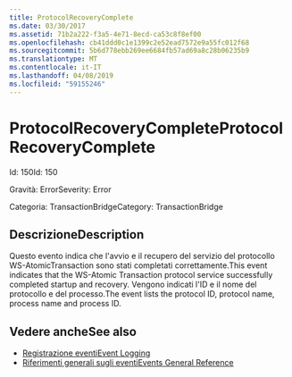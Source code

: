 ```yaml
---
title: ProtocolRecoveryComplete
ms.date: 03/30/2017
ms.assetid: 71b2a222-f3a5-4e71-8ecd-ca53c8f8ef00
ms.openlocfilehash: cb41ddd0c1e1399c2e52ead7572e9a55fc012f68
ms.sourcegitcommit: 5b6d778ebb269ee6684fb57ad69a8c28b06235b9
ms.translationtype: MT
ms.contentlocale: it-IT
ms.lasthandoff: 04/08/2019
ms.locfileid: "59155246"
---
```

# <a name="protocolrecoverycomplete"></a><span data-ttu-id="937d4-102">ProtocolRecoveryComplete</span><span class="sxs-lookup"><span data-stu-id="937d4-102">ProtocolRecoveryComplete</span></span>
<span data-ttu-id="937d4-103">Id: 150</span><span class="sxs-lookup"><span data-stu-id="937d4-103">Id: 150</span></span>  
  
 <span data-ttu-id="937d4-104">Gravità: Error</span><span class="sxs-lookup"><span data-stu-id="937d4-104">Severity: Error</span></span>  
  
 <span data-ttu-id="937d4-105">Categoria: TransactionBridge</span><span class="sxs-lookup"><span data-stu-id="937d4-105">Category: TransactionBridge</span></span>  
  
## <a name="description"></a><span data-ttu-id="937d4-106">Descrizione</span><span class="sxs-lookup"><span data-stu-id="937d4-106">Description</span></span>  
 <span data-ttu-id="937d4-107">Questo evento indica che l'avvio e il recupero del servizio del protocollo WS-AtomicTransaction sono stati completati correttamente.</span><span class="sxs-lookup"><span data-stu-id="937d4-107">This event indicates that the WS-Atomic Transaction protocol service successfully completed startup and recovery.</span></span> <span data-ttu-id="937d4-108">Vengono indicati l'ID e il nome del protocollo e del processo.</span><span class="sxs-lookup"><span data-stu-id="937d4-108">The event lists the protocol ID, protocol name, process name and process ID.</span></span>  
  
## <a name="see-also"></a><span data-ttu-id="937d4-109">Vedere anche</span><span class="sxs-lookup"><span data-stu-id="937d4-109">See also</span></span>

- [<span data-ttu-id="937d4-110">Registrazione eventi</span><span class="sxs-lookup"><span data-stu-id="937d4-110">Event Logging</span></span>](../../../../../docs/framework/wcf/diagnostics/event-logging/index.md)
- [<span data-ttu-id="937d4-111">Riferimenti generali sugli eventi</span><span class="sxs-lookup"><span data-stu-id="937d4-111">Events General Reference</span></span>](../../../../../docs/framework/wcf/diagnostics/event-logging/events-general-reference.md)
